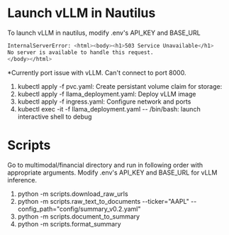 # Launch vLLM in Nautilus
To launch vLLM in nautilus, modify .env's API_KEY and BASE_URL

```bash
InternalServerError: <html><body><h1>503 Service Unavailable</h1>
No server is available to handle this request.
</body></html>
```
*Currently port issue with vLLM. Can't connect to port 8000.

1. kubectl apply -f pvc.yaml: Create persistant volume claim for storage:
2. kubectl apply -f llama_deployment.yaml: Deploy vLLM image
3. kubectl apply -f ingress.yaml: Configure network and ports
4.  kubectl exec -it -f llama_deployment.yaml -- /bin/bash: launch interactive shell to debug

# Scripts
Go to multimodal/financial directory and run in following order with appropriate arguments.
Modify .env's API_KEY and BASE_URL for vLLM inference.

1. python -m scripts.download_raw_urls
2. python -m scripts.raw_text_to_documents --ticker="AAPL" --config_path="config/summary_v0.2.yaml"
3. python -m scripts.document_to_summary
4. python -m scripts.format_summary